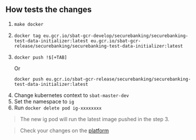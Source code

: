## How tests the changes
1. `make docker`
1. ```shell
   docker tag eu.gcr.io/sbat-gcr-develop/securebanking/securebanking-test-data-initializer:latest eu.gcr.io/sbat-gcr-release/securebanking/securebanking-test-data-initializer:latest
   ```
1. ```shell
   docker push !$[+TAB]
   ```
   Or
   ```shell
   docker push eu.gcr.io/sbat-gcr-release/securebanking/securebanking-test-data-initializer:latest
   ```
1. Change kubernetes context to `sbat-master-dev`
1. Set the namespace to `ig`
1. Run `docker delete pod ig-xxxxxxxx`

>The new ig pod will run the latest image pushed in the step 3.

>Check your changes on the [platform](https://iam.dev.forgerock.financial/platform)